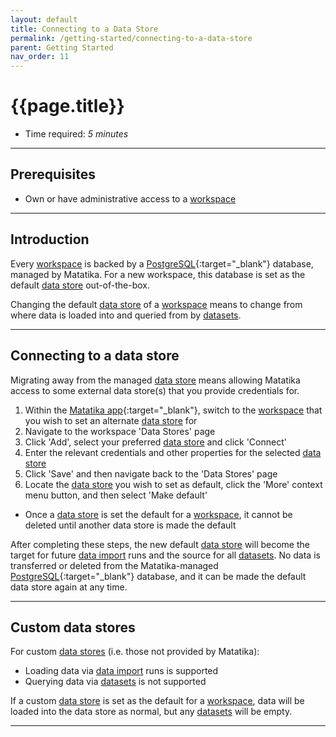```yaml
---
layout: default
title: Connecting to a Data Store
permalink: /getting-started/connecting-to-a-data-store
parent: Getting Started
nav_order: 11
---
```


# {{page.title}}
- Time required: _5 minutes_

---

## Prerequisites
- Own or have administrative access to a [workspace]({{site.baseurl}}/glossary#workspace)

---

## Introduction
Every [workspace]({{site.baseurl}}/glossary#workspace) is backed by a [PostgreSQL](https://www.postgresql.org/){:target="_blank"} database, managed by Matatika. For a new workspace, this database is set as the default [data store]({{site.baseurl}}/glossary#data-store) out-of-the-box.

Changing the default [data store]({{site.baseurl}}/glossary#data-store) of a [workspace]({{site.baseurl}}/glossary#workspace) means to change from where data is loaded into and queried from by [datasets]({{site.baseurl}}/glossary#dataset).

---

## Connecting to a data store
Migrating away from the managed [data store]({{site.baseurl}}/glossary#data-store) means allowing Matatika access to some external data store(s) that you provide credentials for.

1. Within the [Matatika app]({{site.app_url}}){:target="_blank"}, switch to the [workspace]({{site.baseurl}}/glossary#workspace) that you wish to set an alternate [data store]({{site.baseurl}}/glossary#data-store) for
1. Navigate to the workspace 'Data Stores' page
1. Click 'Add', select your preferred [data store]({{site.baseurl}}/glossary#data-store) and click 'Connect'
1. Enter the relevant credentials and other properties for the selected [data store]({{site.baseurl}}/glossary#data-store)
1. Click 'Save' and then navigate back to the 'Data Stores' page
1. Locate the [data store]({{site.baseurl}}/glossary#data-store) you wish to set as default, click the 'More' context menu button, and then select 'Make default'
  - Once a [data store]({{site.baseurl}}/glossary#data-store) is set the default for a [workspace]({{site.baseurl}}/glossary#workspace), it cannot be deleted until another data store is made the default

After completing these steps, the new default [data store]({{site.baseurl}}/glossary#data-store) will become the target for future [data import]({{site.baseurl}}/glossary#data-import) runs and the source for all [datasets]({{site.baseurl}}/glossary#dataset). No data is transferred or deleted from the Matatika-managed [PostgreSQL](https://www.postgresql.org/){:target="_blank"} database, and it can be made the default data store again at any time.

---

## Custom data stores
For custom [data stores]({{site.baseurl}}/glossary#data-store) (i.e. those not provided by Matatika):
- Loading data via [data import]({{site.baseurl}}/glossary#data-import) runs is supported
- Querying data via [datasets]({{site.baseurl}}/glossary#dataset) is not supported

If a custom [data store]({{site.baseurl}}/glossary#data-store) is set as the default for a [workspace]({{site.baseurl}}/glossary#workspace), data will be loaded into the data store as normal, but any [datasets]({{site.baseurl}}/glossary#dataset) will be empty.

---
